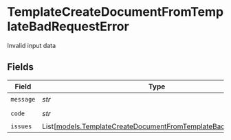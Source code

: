 # TemplateCreateDocumentFromTemplateBadRequestError

Invalid input data


## Fields

| Field                                                                                                                            | Type                                                                                                                             | Required                                                                                                                         | Description                                                                                                                      |
| -------------------------------------------------------------------------------------------------------------------------------- | -------------------------------------------------------------------------------------------------------------------------------- | -------------------------------------------------------------------------------------------------------------------------------- | -------------------------------------------------------------------------------------------------------------------------------- |
| `message`                                                                                                                        | *str*                                                                                                                            | :heavy_check_mark:                                                                                                               | N/A                                                                                                                              |
| `code`                                                                                                                           | *str*                                                                                                                            | :heavy_check_mark:                                                                                                               | N/A                                                                                                                              |
| `issues`                                                                                                                         | List[[models.TemplateCreateDocumentFromTemplateBadRequestIssue](../models/templatecreatedocumentfromtemplatebadrequestissue.md)] | :heavy_minus_sign:                                                                                                               | N/A                                                                                                                              |